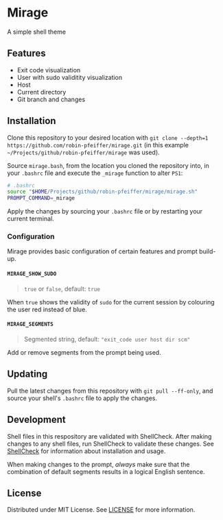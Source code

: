 # Mirage

A simple shell theme

## Features

- Exit code visualization
- User with sudo validitity visualization
- Host
- Current directory
- Git branch and changes

## Installation

Clone this repository to your desired location with `git clone --depth=1 https://github.com/robin-pfeiffer/mirage.git` (in this example `~/Projects/github/robin-pfeiffer/mirage` was used).

Source `mirage.bash`, from the location you cloned the repository into, in your `.bashrc` file and execute the `_mirage` function to alter `PS1`:

```sh
# .bashrc
source "$HOME/Projects/github/robin-pfeiffer/mirage/mirage.sh"
PROMPT_COMMAND=_mirage
```

Apply the changes by sourcing your `.bashrc` file or by restarting your current terminal.

### Configuration

Mirage provides basic configuration of certain features and prompt build-up.

#### `MIRAGE_SHOW_SUDO`

> `true` or `false`, default: `true`

When `true` shows the validity of `sudo` for the current session by colouring the user red instead of blue.

#### `MIRAGE_SEGMENTS`

> Segmented string, default: `"exit_code user host dir scm"`

Add or remove segments from the prompt being used.

## Updating

Pull the latest changes from this repository with `git pull --ff-only`, and source your shell's `.bashrc` file to apply the changes.

## Development

Shell files in this respository are validated with ShellCheck. After making changes to any shell files, run ShellCheck to validate these changes. See [ShellCheck](https://github.com/koalaman/shellcheck/blob/master/README.md) for information about installation and usage.

When making changes to the prompt, _always_ make sure that the combination of default segments results in a logical English sentence.

## License

Distributed under MIT License. See [LICENSE](./LICENSE) for more information.
